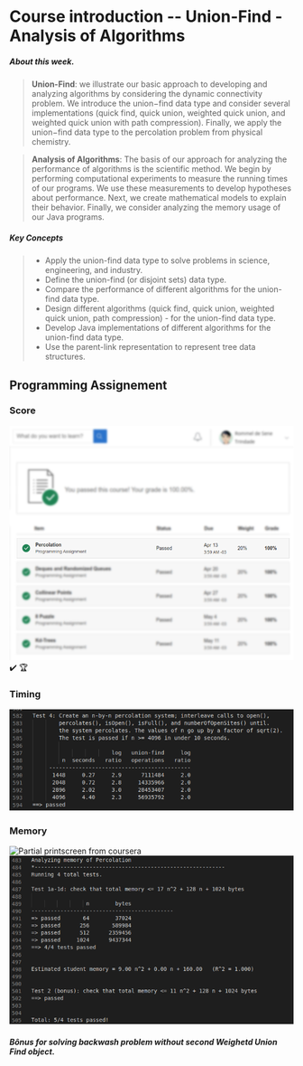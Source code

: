 # Course introduction -- Union-Find - Analysis of Algorithms

##### About this week.
>**Union-Find**: we illustrate our basic approach to developing and analyzing algorithms by considering the dynamic connectivity problem. We introduce the union−find data type and consider several implementations (quick find, quick union, weighted quick union, and weighted quick union with path compression). Finally, we apply the union−find data type to the percolation problem from physical chemistry.

> **Analysis of Algorithms**: The basis of our approach for analyzing the performance of algorithms is the scientific method. We begin by performing computational experiments to measure the running times of our programs. We use these measurements to develop hypotheses about performance. Next, we create mathematical models to explain their behavior. Finally, we consider analyzing the memory usage of our Java programs.

##### Key Concepts
> - Apply the union-find data type to solve problems in science,
> engineering, and industry.
> - Define the union-find (or disjoint sets) data type.
> - Compare the performance of different algorithms for the union-find data type.
> - Design different algorithms (quick find, quick union, weighted quick union, path compression) - for the union-find data type.
> - Develop Java implementations of different algorithms for the union-find data type.
> - Use the parent-link representation to represent tree data structures.

## Programming Assignement

### Score
![Partial printscreen from coursera](./image/grade.png)
:heavy_check_mark: :trophy:

### Timing
![Partial printscreen from coursera](./image/timing_test04.png)

### Memory
![Partial printscreen from coursera](./image/assessment_sumary.png)
![Partial printscreen from coursera](./image/memory_test1a1d_and_test2.png)

##### Bônus for solving backwash problem without second Weighetd Union Find object.

